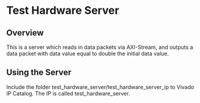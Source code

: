 # Test Hardware Server
## Overview
This is a server which reads in data packets via AXI-Stream, and outputs a data packet with data value equal to double the initial data value. 
## Using the Server
Include the folder test_hardware_server/test_hardware_server_ip to Vivado IP Catalog. The IP is called test_hardware_server.
